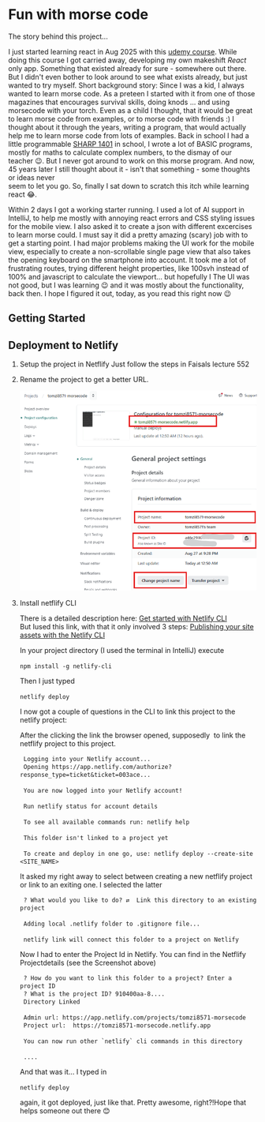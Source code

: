 # Fun with morse code
The story behind this project...

I just started learning react in Aug 2025 with
this [udemy course](https://www.udemy.com/course/spring-boot-using-intellij-build-a-real-world-project/).
While doing this course I got carried away, developing my own makeshift *React* only app. Something that existed already
for sure - somewhere out there. But I didn't even bother to look around to see what exists already, but just wanted to
try myself. Short background story: Since I was a kid, I always wanted to
learn morse code. As a preteen I started with it from one of those magazines that encourages survival skills, doing
knods ... and using morsecode with your torch. Even as a child I thought, that it would be great to learn morse code
from examples, or to morse code with friends :) I thought about it through the years, writing a program, that
would actually help me to learn morse code from lots of examples. Back in school I had a
little programmable [SHARP 1401](https://de.wikipedia.org/wiki/Sharp_PC-1401) in school, I wrote a lot of BASIC
programs,
mostly for maths to calculate complex numbers, to the dismay of our teacher 😉. But I never got around to work on this
morse program. And now, 45 years later I still thought about it - isn't that something - some thoughts or ideas never  
seem to let you go. So, finally I sat down to scratch this itch while learning react 😂.

Within 2 days I got a working starter running. I used a lot of AI support in IntelliJ, to help me mostly with annoying
react errors and CSS
styling issues for the mobile view. I also asked it to create a json with different excercises to learn morse could. I
must say it did a
pretty amazing (scary) job with to get a starting point. I had major problems making the UI work for the mobile view,
especially to create a non-scrollable single page view that also takes the opening keyboard on the smartphone into
account.
It took me a lot of frustrating routes, trying different height properties, like 100svh instead of 100% and javascript
to calculate the viewport... but hopefully I
The UI was not good, but I was learning 😉 and it was mostly about the functionality, back then.
I hope I figured it out, today, as you read this right now 😉

## Getting Started

## Deployment to Netlify

1. Setup the project in Netflify
   Just follow the steps in Faisals lecture 552

2. Rename the project to get a better URL.

   ![netflify.png](docs/netflify.png)

3. Install netflify CLI

   There is a detailed description here:
   [Get started with Netlify CLI](https://docs.netlify.com/api-and-cli-guides/cli-guides/get-started-with-cli/)  
   But Iused this link, with that it only involved 3 steps: [Publishing your site assets with the Netlify CLI](https://www.netlify.com/blog/2021/12/01/publish-your-site-assets-with-the-netlify-cli/)
    
    In your project directory (I used the terminal in IntelliJ) execute

    `npm install -g netlify-cli`

    Then I just typed 

    `netlify deploy` 

     I now got a couple of questions in the CLI to link this project to the netlify project:

     After the clicking the link the browser opened, supposedly  to link the netflify project to this project.

        Logging into your Netlify account...
        Opening https://app.netlify.com/authorize?response_type=ticket&ticket=003ace...
        
        You are now logged into your Netlify account!
        
        Run netlify status for account details
        
        To see all available commands run: netlify help
        
        This folder isn't linked to a project yet
        
        To create and deploy in one go, use: netlify deploy --create-site <SITE_NAME>

    It asked my right away to select between creating a new netflify project or link to an exiting one. I 
    selected the latter

        ? What would you like to do? ⇄  Link this directory to an existing project
        
        Adding local .netlify folder to .gitignore file...
        
        netlify link will connect this folder to a project on Netlify

    Now I had to enter the Project Id in Netlify. You can find in the Netflify Projectdetails (see the Screenshot above)

        ? How do you want to link this folder to a project? Enter a project ID
        ? What is the project ID? 910400aa-8....
        Directory Linked
        
        Admin url: https://app.netlify.com/projects/tomzi8571-morsecode
        Project url:  https://tomzi8571-morsecode.netlify.app
        
        You can now run other `netlify` cli commands in this directory
        
        ....

    And that was it... I typed in

    `netlify deploy`

    again, it got deployed, just like that. Pretty awesome, right?!Hope that helps someone out there 😊

